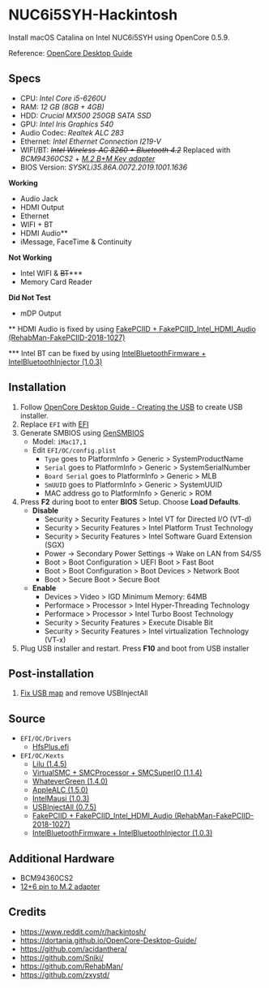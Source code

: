 # NUC6i5SYH-Hackintosh
Install macOS Catalina on Intel NUC6i5SYH using OpenCore 0.5.9.

Reference: [OpenCore Desktop Guide](https://dortania.github.io/OpenCore-Desktop-Guide/)

## Specs
- CPU: *Intel Core i5-6260U*
- RAM: *12 GB (8GB + 4GB)*
- HDD: *Crucial MX500 250GB SATA SSD*
- GPU: *Intel Iris Graphics 540*
- Audio Codec: *Realtek ALC 283*
- Ethernet: *Intel Ethernet Connection I219-V*
- WIFI/BT: ~~*Intel Wireless-AC 8260 + Bluetooth 4.2*~~ Replaced with *BCM94360CS2* + *[M.2 B+M Key adapter](https://imgur.com/LKzHL8V)*
- BIOS Version: *SYSKLi35.86A.0072.2019.1001.1636*

**Working**
- Audio Jack
- HDMI Output
- Ethernet
- WIFI + BT
- HDMI Audio**
- iMessage, FaceTime & Continuity

**Not Working**
- Intel WIFI & ~~BT~~***
- Memory Card Reader

**Did Not Test**
- mDP Output

** HDMI Audio is fixed by using [FakePCIID + FakePCIID_Intel_HDMI_Audio (RehabMan-FakePCIID-2018-1027)](https://github.com/RehabMan/OS-X-Fake-PCI-ID)

*** Intel BT can be fixed by using [IntelBluetoothFirmware + IntelBluetoothInjector (1.0.3)](https://github.com/zxystd/IntelBluetoothFirmware/releases)

## Installation
1. Follow [OpenCore Desktop Guide - Creating the USB](https://dortania.github.io/OpenCore-Desktop-Guide/installer-guide/) to create USB installer.
2. Replace `EFI` with [EFI](EFI)
3. Generate SMBIOS using [GenSMBIOS](https://github.com/corpnewt/GenSMBIOS)
   - Model: `iMac17,1`
   - Edit `EFI/OC/config.plist`
     - `Type` goes to PlatformInfo > Generic > SystemProductName
     - `Serial` goes to PlatformInfo > Generic > SystemSerialNumber
     - `Board Serial` goes to PlatformInfo > Generic > MLB
     - `SmUUID` goes to PlatformInfo > Generic > SystemUUID
     - MAC address go to PlatformInfo > Generic > ROM
4. Press **F2** during boot to enter **BIOS** Setup. Choose **Load Defaults**.
   - **Disable**
     - Security > Security Features > Intel VT for Directed I/O (VT-d)
     - Security > Security Features > Intel Platform Trust Technology
     - Security > Security Features > Intel Software Guard Extension (SGX)
     - Power -> Secondary Power Settings -> Wake on LAN from S4/S5
     - Boot > Boot Configuration > UEFI Boot > Fast Boot
     - Boot > Boot Configuration > Boot Devices > Network Boot
     - Boot > Secure Boot > Secure Boot
   - **Enable**
     - Devices > Video > IGD Minimum Memory: 64MB
     - Performace > Processor > Intel Hyper-Threading Technology
     - Performace > Processor > Intel Turbo Boost Technology
     - Security > Security Features > Execute Disable Bit
     - Security > Security Features > Intel virtualization Technology (VT-x)
5. Plug USB installer and restart. Press **F10** and boot from USB installer

## Post-installation
1. [Fix USB map](https://dortania.github.io/USB-Map-Guide/intel-mapping/intel.html) and remove USBInjectAll

## Source
- `EFI/OC/Drivers`
  - [HfsPlus.efi](https://github.com/acidanthera/OcBinaryData/blob/master/Drivers/HfsPlus.efi)
- `EFI/OC/Kexts`
  - [Lilu (1.4.5)](https://github.com/acidanthera/Lilu/releases)
  - [VirtualSMC + SMCProcessor + SMCSuperIO (1.1.4)](https://github.com/acidanthera/VirtualSMC/releases)
  - [WhateverGreen (1.4.0)](https://github.com/acidanthera/WhateverGreen/releases)
  - [AppleALC (1.5.0)](https://github.com/acidanthera/AppleALC/releases)
  - [IntelMausi (1.0.3)](https://github.com/acidanthera/IntelMausi/releases)
  - [USBInjectAll (0.7.5)](https://github.com/Sniki/OS-X-USB-Inject-All/releases)
  - [FakePCIID + FakePCIID_Intel_HDMI_Audio (RehabMan-FakePCIID-2018-1027)](https://github.com/RehabMan/OS-X-Fake-PCI-ID)
  - [IntelBluetoothFirmware + IntelBluetoothInjector (1.0.3)](https://github.com/zxystd/IntelBluetoothFirmware/releases)

## Additional Hardware
- BCM94360CS2
- [12+6 pin to M.2 adapter](https://www.aliexpress.com/item/4000494260199.html)

## Credits
- https://www.reddit.com/r/hackintosh/
- https://dortania.github.io/OpenCore-Desktop-Guide/
- https://github.com/acidanthera/
- https://github.com/Sniki/
- https://github.com/RehabMan/
- https://github.com/zxystd/






